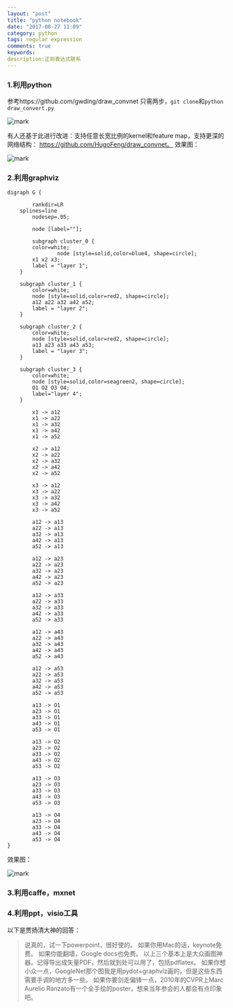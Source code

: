 ```yaml
---
layout: "post"
title: "python notebook"
date: "2017-08-27 11:09"
category: python
tags: regular expression
comments: true
keywords:
description:正则表达式联系
---
```


### 1.利用python

参考https://github.com/gwding/draw_convnet
只需两步，`git clone`和`python draw_convert.py`

![mark](http://ofqh7nchg.bkt.clouddn.com/blog/20161113/123219972.png)

有人还基于此进行改进：支持任意长宽比例的kernel和feature map，支持更深的网络结构：
https://github.com/HugoFeng/draw_convnet。
效果图：

![mark](http://ofqh7nchg.bkt.clouddn.com/blog/20161113/150016999.png)

### 2.利用graphviz

```
digraph G {

        rankdir=LR
	splines=line
        nodesep=.05;

        node [label=""];

        subgraph cluster_0 {
		color=white;
                node [style=solid,color=blue4, shape=circle];
		x1 x2 x3;
		label = "layer 1";
	}

	subgraph cluster_1 {
		color=white;
		node [style=solid,color=red2, shape=circle];
		a12 a22 a32 a42 a52;
		label = "layer 2";
	}

	subgraph cluster_2 {
		color=white;
		node [style=solid,color=red2, shape=circle];
		a13 a23 a33 a43 a53;
		label = "layer 3";
	}

	subgraph cluster_3 {
		color=white;
		node [style=solid,color=seagreen2, shape=circle];
		O1 O2 O3 O4;
		label="layer 4";
	}

        x1 -> a12
        x1 -> a22
        x1 -> a32
        x1 -> a42
        x1 -> a52

        x2 -> a12
        x2 -> a22
        x2 -> a32
        x2 -> a42
        x2 -> a52

        x3 -> a12
        x3 -> a22
        x3 -> a32
        x3 -> a42
        x3 -> a52

        a12 -> a13
        a22 -> a13
        a32 -> a13
        a42 -> a13
        a52 -> a13

        a12 -> a23
        a22 -> a23
        a32 -> a23
        a42 -> a23
        a52 -> a23

        a12 -> a33
        a22 -> a33
        a32 -> a33
        a42 -> a33
        a52 -> a33

        a12 -> a43
        a22 -> a43
        a32 -> a43
        a42 -> a43
        a52 -> a43

        a12 -> a53
        a22 -> a53
        a32 -> a53
        a42 -> a53
        a52 -> a53

        a13 -> O1
        a23 -> O1
        a33 -> O1
        a43 -> O1
        a53 -> O1

        a13 -> O2
        a23 -> O2
        a33 -> O2
        a43 -> O2
        a53 -> O2

        a13 -> O3
        a23 -> O3
        a33 -> O3
        a43 -> O3
        a53 -> O3

        a13 -> O4
        a23 -> O4
        a33 -> O4
        a43 -> O4
        a53 -> O4
}
```

效果图：

![mark](http://ofqh7nchg.bkt.clouddn.com/blog/20161113/123110753.png)

### 3.利用caffe，mxnet

### 4.利用ppt，visio工具

以下是贾扬清大神的回答：
>说真的，试一下powerpoint，很好使的。
如果你用Mac的话，keynote免费。
如果你能翻墙，Google docs也免费。
以上三个基本上是大众画图神器。记得导出成矢量PDF，然后就到处可以用了，包括pdflatex。
如果你想小众一点，GoogleNet那个图我是用pydot+graphviz画的，但是这些东西需要手调的地方多一些。
如果你要剑走偏锋一点，2010年的CVPR上Marc Aurelio Ranzato有一个全手绘的poster，想来当年参会的人都会有点印象吧。
